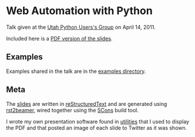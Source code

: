 # Web Automation with Python

Talk given at the [Utah Python Users's Group](https://utahpython.org/) on April 14, 2011.

Included here is a [PDF version of the slides](presentation.pdf).

## Examples

Examples shared in the talk are in the [examples directory](examples/).

## Meta

The [slides](presentation.rst) are written in [reStructuredText](https://docutils.sourceforge.io/rst.html) and are generated using [rst2beamer](https://agapow.net/software/rst2beamer/), wired together using the [SCons](https://scons.org) build tool.

I wrote my own presentation software found in [utilities](../utilities) that I used to display the PDF and that posted an image of each slide to Twitter as it was shown.
